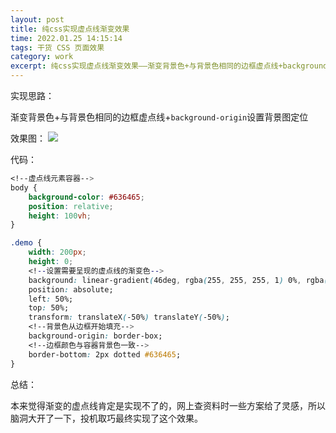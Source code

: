 ```yaml
---
layout: post
title: 纯css实现虚点线渐变效果
time: 2022.01.25 14:15:14
tags: 干货 CSS 页面效果
category: work
excerpt: 纯css实现虚点线渐变效果——渐变背景色+与背景色相同的边框虚点线+background-origin设置背景图定位
---
```


实现思路：

渐变背景色+与背景色相同的边框虚点线+`background-origin`设置背景图定位

效果图：
<img src="https://seven777777.github.io/myblog/images/post/2022-01-25-dottedGradient/pic01.png" />

代码：

```css
<!--虚点线元素容器-->
body {
    background-color: #636465;
    position: relative;
    height: 100vh;
}

.demo {
    width: 200px;
    height: 0;
    <!--设置需要呈现的虚点线的渐变色-->
    background: linear-gradient(46deg, rgba(255, 255, 255, 1) 0%, rgba(255, 255, 255, 0.04) 100%);
    position: absolute;
    left: 50%;
    top: 50%;
    transform: translateX(-50%) translateY(-50%);
    <!--背景色从边框开始填充-->
    background-origin: border-box;
    <!--边框颜色与容器背景色一致-->
    border-bottom: 2px dotted #636465;
}
```

总结：

本来觉得渐变的虚点线肯定是实现不了的，网上查资料时一些方案给了灵感，所以脑洞大开了一下，投机取巧最终实现了这个效果。
